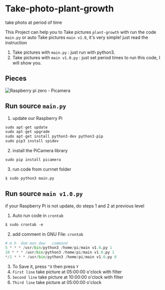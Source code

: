 # Take-photo-plant-growth
take photo at period of time

This Project can help you to Take pictures `plant-growth` with run the code `main.py` or auto Take pictures `main v1.0`, it's very simple! just read the instruction

1. Take pictures with `main.py` :  just run with python3.
2. Take pictures with `main v1.0.py` : just set period times to run this code, I will show you.

## Pieces

![Raspberry pi zero - Picamera](http://s4.picofile.com/file/8373721376/pies.jpg)

## Run source `main.py`
1. update our Raspberry Pi 
~~~python
sudo apt-get update
sudo apt-get upgrade
sudo apt-get install python3-dev python3-pip
sudo pip3 install spidev
~~~
2. install the PiCamera library
~~~python
sudo pip install picamera
~~~
3. run code from currnet folder
~~~python
$ sudo python3 main.py
~~~

## Run source `main v1.0.py`
if your Raspberry Pi is not update, do steps 1 and 2 at previous level
1. Auto run code in `crontab`
~~~python
$ sudo crontab -e
~~~
2. add comment in GNU File: `crontab`
~~~python
# m h  dom mon dow   command
5 * * * /usr/bin/python3 /home/pi/main v1.0.py 1
10 * * * /usr/bin/python3 /home/pi/main v1.0.py 1
*/1 * * * /usr/bin/python3 /home/pi/main v1.0.py 0
~~~
3. To Save it, press `^X` then press `Y`
4. `First line` take picture at 05:00:00 o'clock with filter
5. `Second line` take picture at 10:00:00 o'clock with filter
6. `Third line` take picture at 05:00:00 o'clock

